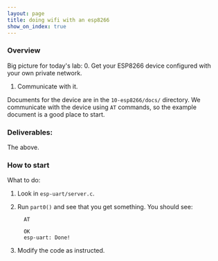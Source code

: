 ```yaml
---
layout: page
title: doing wifi with an esp8266
show_on_index: true
---
```


### Overview

Big picture for today's lab:
   0. Get your ESP8266 device configured with your own private network.
   1. Communicate with it.

Documents for the device are in the `10-esp8266/docs/` directory.  We communicate with
the device using `AT` commands, so the example document is a good place to start.

### Deliverables:

The above.


### How to start

What to do:
   1. Look in `esp-uart/server.c`.
   2. Run `part0()` and see that you get something.  You should see:

            AT
            
            OK
            esp-uart: Done!

   3. Modify the code as instructed.
